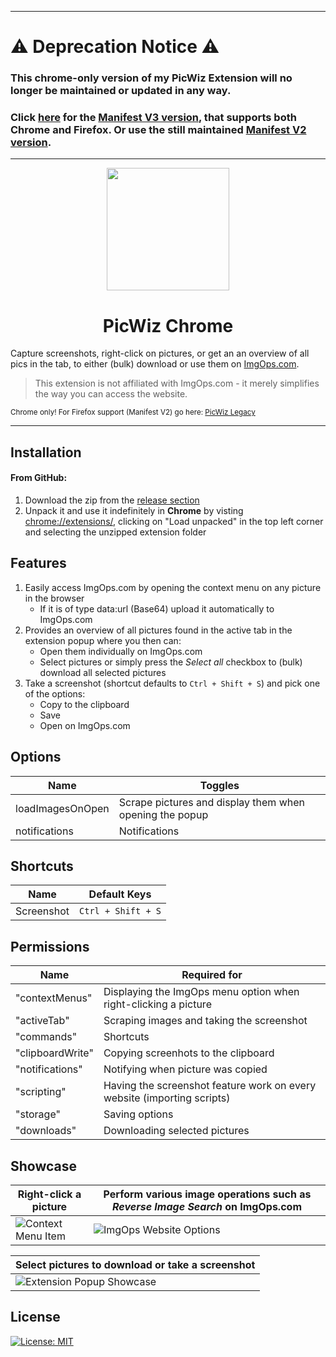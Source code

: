 ____
# ⚠️ Deprecation Notice ⚠️

### This chrome-only version of my PicWiz Extension will no longer be maintained or updated in any way. 
### Click [here](https://github.com/majin-cs/PicWiz) for the [Manifest V3 version](https://github.com/majin-cs/PicWiz), that supports both Chrome and Firefox. Or use the still maintained [Manifest V2 version](https://github.com/majin-cs/PicWiz-Legacy).
____

<p align="center"><img width="196" height="196" src="https://i.imgur.com/zIXGZCg.png"></p>
<h1 align="center">PicWiz Chrome</h1>

Capture screenshots, right-click on pictures, or get an an overview of all pics in the tab, to either (bulk) download or use them on [ImgOps.com](https://ImgOps.com).

> This extension is not affiliated with ImgOps.com - it merely simplifies the way you can access the website.

<sub>Chrome only! For Firefox support (Manifest V2) go here: [PicWiz Legacy](https://github.com/majin-cs/PicWiz-Legacy)</sub>

---

## Installation

#### From GitHub:

1. Download the zip from the [release section](https://github.com/majin-cs/PicWiz/releases) 
2. Unpack it and use it indefinitely in **Chrome** by visting [chrome://extensions/](chrome://extensions/), clicking on "Load unpacked" in the top left corner and selecting the unzipped extension folder

## Features

1. Easily access ImgOps.com by opening the context menu on any picture in the browser
   - If it is of type data:url (Base64) upload it automatically to ImgOps.com
2. Provides an overview of all pictures found in the active tab in the extension popup where you then can:
   - Open them individually on ImgOps.com
   - Select pictures or simply press the _Select all_ checkbox to (bulk) download all selected pictures
3. Take a screenshot (shortcut defaults to `Ctrl + Shift + S`) and pick one of the options:
   - Copy to the clipboard
   - Save
   - Open on ImgOps.com

## Options

| Name             | Toggles                                                 |
| ---------------- | ------------------------------------------------------- |
| loadImagesOnOpen | Scrape pictures and display them when opening the popup |
| notifications    | Notifications                                           |

## Shortcuts

| Name             | Default Keys       |
| ---------------- | ------------------ |
| Screenshot       | `Ctrl + Shift + S` |

## Permissions

| Name             | Required for                                                             | 
| ---------------- | ------------------------------------------------------------------------ |
| "contextMenus"   | Displaying the ImgOps menu option when right-clicking a picture          |
| "activeTab"      | Scraping images and taking the screenshot                                |
| "commands"       | Shortcuts                                                                |
| "clipboardWrite" | Copying screenhots to the clipboard                                      |
| "notifications"  | Notifying when picture was copied                                        |
| "scripting"      | Having the screenshot feature work on every website (importing scripts)  |
| "storage"        | Saving options                                                           |
| "downloads"      | Downloading selected pictures                                            |


## Showcase

| Right-click a picture  | Perform various image operations such as _Reverse Image Search_ on ImgOps.com |
| ---------------------- | ----------------------------------------------------------------------------- |
| ![Context Menu Item](https://i.imgur.com/CECo9n7.png) | ![ImgOps Website Options](https://i.imgur.com/LBWH7qV.png) |

| Select pictures to download or take a screenshot      |
| -------------------------------------------------------- |
| ![Extension Popup Showcase](https://i.imgur.com/q2gl71U.gif) |


## License

[![License: MIT](https://img.shields.io/badge/License-MIT-yellow.svg)](https://opensource.org/licenses/MIT)
